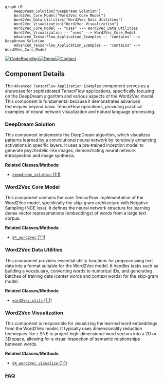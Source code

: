```mermaid
graph LR
    DeepDream_Solution["DeepDream Solution"]
    Word2Vec_Core_Model["Word2Vec Core Model"]
    Word2Vec_Data_Utilities["Word2Vec Data Utilities"]
    Word2Vec_Visualization["Word2Vec Visualization"]
    Word2Vec_Core_Model -- "uses" --> Word2Vec_Data_Utilities
    Word2Vec_Visualization -- "uses" --> Word2Vec_Core_Model
    Advanced_TensorFlow_Application_Examples -- "contains" --> DeepDream_Solution
    Advanced_TensorFlow_Application_Examples -- "contains" --> Word2Vec_Core_Model
```
[![CodeBoarding](https://img.shields.io/badge/Generated%20by-CodeBoarding-9cf?style=flat-square)](https://github.com/CodeBoarding/GeneratedOnBoardings)[![Demo](https://img.shields.io/badge/Try%20our-Demo-blue?style=flat-square)](https://www.codeboarding.org/demo)[![Contact](https://img.shields.io/badge/Contact%20us%20-%20contact@codeboarding.org-lightgrey?style=flat-square)](mailto:contact@codeboarding.org)

## Component Details

The `Advanced TensorFlow Application Examples` component serves as a showcase for sophisticated TensorFlow applications, specifically focusing on the DeepDream algorithm and various aspects of the Word2Vec model. This component is fundamental because it demonstrates advanced techniques beyond basic TensorFlow operations, providing practical examples of neural network visualization and natural language processing.

### DeepDream Solution
This component implements the DeepDream algorithm, which visualizes patterns learned by a convolutional neural network by iteratively enhancing activations in specific layers. It uses a pre-trained Inception model to generate psychedelic-like images, demonstrating neural network introspection and image synthesis.


**Related Classes/Methods**:

- <a href="https://github.com/chiphuyen/stanford-tensorflow-tutorials/blob/master/2017/examples/deepdream/deepdream_solution.py#L1-L1" target="_blank" rel="noopener noreferrer">`deepdream_solution` (1:1)</a>


### Word2Vec Core Model
This component contains the core TensorFlow implementation of the Word2Vec model, specifically the skip-gram architecture with Negative Sampling (NCE loss). It defines the neural network structure for learning dense vector representations (embeddings) of words from a large text corpus.


**Related Classes/Methods**:

- <a href="https://github.com/chiphuyen/stanford-tensorflow-tutorials/blob/master/examples/04_word2vec.py#L1-L1" target="_blank" rel="noopener noreferrer">`04_word2vec` (1:1)</a>


### Word2Vec Data Utilities
This component provides essential utility functions for preprocessing text data into a format suitable for the Word2Vec model. It handles tasks such as building a vocabulary, converting words to numerical IDs, and generating batches of training data (center words and context words) for the skip-gram model.


**Related Classes/Methods**:

- <a href="https://github.com/chiphuyen/stanford-tensorflow-tutorials/blob/master/examples/word2vec_utils.py#L1-L1" target="_blank" rel="noopener noreferrer">`word2vec_utils` (1:1)</a>


### Word2Vec Visualization
This component is responsible for visualizing the learned word embeddings from the Word2Vec model. It typically uses dimensionality reduction techniques like t-SNE to project high-dimensional word vectors into a 2D or 3D space, allowing for a visual inspection of semantic relationships between words.


**Related Classes/Methods**:

- <a href="https://github.com/chiphuyen/stanford-tensorflow-tutorials/blob/master/2017/examples/04_word2vec_visualize.py#L1-L1" target="_blank" rel="noopener noreferrer">`04_word2vec_visualize` (1:1)</a>




### [FAQ](https://github.com/CodeBoarding/GeneratedOnBoardings/tree/main?tab=readme-ov-file#faq)